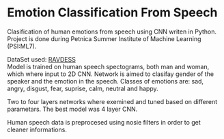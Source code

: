 # Emotion Classification From Speech

Clasification of human emotions from speech using CNN writen in Python. \
Project is done during Petnica Summer Institute of Machine Learning (PSI:ML7).

DataSet used: [RAVDESS](https://www.kaggle.com/uwrfkaggler/ravdess-emotional-speech-audio) \
Model is trained on human speech spectograms, both man and woman, which where input to 2D CNN. Network is aimed to clasifay gender of the speaker and the emotion in the speech. Classes of emotions are: sad, angry, disgust, fear, suprise, calm, neutral and happy.

Two to four layers networks where exemined and tuned based on different parametars. The best model was 4 layer CNN.

Human speech data is preprocesed using nosie filters in order to get cleaner informations.
